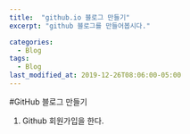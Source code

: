 ```yaml
---
title:  "github.io 블로그 만들기"
excerpt: "github 블로그를 만들어봅시다."

categories:
  - Blog
tags:
  - Blog
last_modified_at: 2019-12-26T08:06:00-05:00
---
```


#GitHub 블로그 만들기

1. Github 회원가입을 한다.
